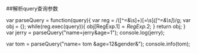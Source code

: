 

##解析query查询参数

var parseQuery = function(query){
    var reg = /([^=&\s]+)[=\s]*([^=&\s]*)/g;
    var obj = {};
    while(reg.exec(query)){
        obj[RegExp.$1] = RegExp.$2;
    }
    return obj;
}
var jerry = parseQuery("name=jerry&age=1");
console.log(jerry);
 
var tom = parseQuery("name= tom &age=12&gender&");
console.info(tom);